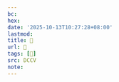 ```yaml
---
bc:
hex:
date: '2025-10-13T10:27:28+08:00'
lastmod:
title: 􄿎
url: 􄿎
tags: [𨅩]
src: DCCV
note:
---
```

